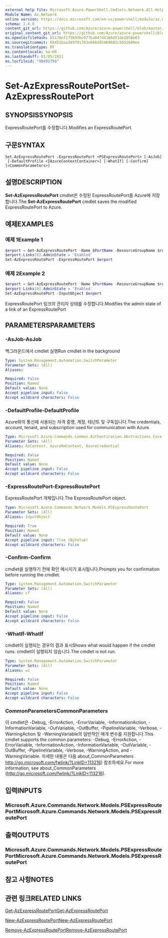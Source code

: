 ```yaml
---
external help file: Microsoft.Azure.PowerShell.Cmdlets.Network.dll-Help.xml
Module Name: Az.Network
online version: https://docs.microsoft.com/en-us/powershell/module/az.network/set-azexpressrouteport
schema: 2.0.0
content_git_url: https://github.com/Azure/azure-powershell/blob/master/src/Network/Network/help/Set-AzExpressRoutePort.md
original_content_git_url: https://github.com/Azure/azure-powershell/blob/master/src/Network/Network/help/Set-AzExpressRoutePort.md
ms.openlocfilehash: b5170ef175b93bc977ba047d4188d51de2858e63
ms.sourcegitcommit: 68451baa389791703e666d95469602c5652609ee
ms.translationtype: MT
ms.contentlocale: ko-KR
ms.lasthandoff: 01/05/2021
ms.locfileid: "98491756"
---
```

# <span data-ttu-id="d8416-101">Set-AzExpressRoutePort</span><span class="sxs-lookup"><span data-stu-id="d8416-101">Set-AzExpressRoutePort</span></span>

## <span data-ttu-id="d8416-102">SYNOPSIS</span><span class="sxs-lookup"><span data-stu-id="d8416-102">SYNOPSIS</span></span>
<span data-ttu-id="d8416-103">ExpressRoutePort를 수정합니다.</span><span class="sxs-lookup"><span data-stu-id="d8416-103">Modifies an ExpressRoutePort.</span></span>

## <span data-ttu-id="d8416-104">구문</span><span class="sxs-lookup"><span data-stu-id="d8416-104">SYNTAX</span></span>

```
Set-AzExpressRoutePort -ExpressRoutePort <PSExpressRoutePort> [-AsJob]
 [-DefaultProfile <IAzureContextContainer>] [-WhatIf] [-Confirm] [<CommonParameters>]
```

## <span data-ttu-id="d8416-105">설명</span><span class="sxs-lookup"><span data-stu-id="d8416-105">DESCRIPTION</span></span>
<span data-ttu-id="d8416-106">**Set-AzExpressRoutePort** cmdlet은 수정된 ExpressRoutePort를 Azure에 저장합니다.</span><span class="sxs-lookup"><span data-stu-id="d8416-106">The **Set-AzExpressRoutePort** cmdlet saves the modified ExpressRoutePort to Azure.</span></span>

## <span data-ttu-id="d8416-107">예제</span><span class="sxs-lookup"><span data-stu-id="d8416-107">EXAMPLES</span></span>

### <span data-ttu-id="d8416-108">예제 1</span><span class="sxs-lookup"><span data-stu-id="d8416-108">Example 1</span></span>
```powershell
$erport = Get-AzExpressRoutePort -Name $PortName -ResourceGroupName $rg
$erport.Links[0].AdminState = 'Enabled'
Set-AzExpressRoutePort -ExpressRoutePort $erport
```

### <span data-ttu-id="d8416-109">예제 2</span><span class="sxs-lookup"><span data-stu-id="d8416-109">Example 2</span></span>
```powershell
$erport = Get-AzExpressRoutePort -Name $PortName -ResourceGroupName $rg
$erport.Links[0].AdminState = 'Enabled'
Set-AzExpressRoutePort -InputObject $erport
```

<span data-ttu-id="d8416-110">ExpressRoutePort 링크의 관리자 상태를 수정합니다.</span><span class="sxs-lookup"><span data-stu-id="d8416-110">Modifies the admin state of a link of an ExpressRoutePort</span></span>

## <span data-ttu-id="d8416-111">PARAMETERS</span><span class="sxs-lookup"><span data-stu-id="d8416-111">PARAMETERS</span></span>

### <span data-ttu-id="d8416-112">-AsJob</span><span class="sxs-lookup"><span data-stu-id="d8416-112">-AsJob</span></span>
<span data-ttu-id="d8416-113">백그라운드에서 cmdlet 실행</span><span class="sxs-lookup"><span data-stu-id="d8416-113">Run cmdlet in the background</span></span>

```yaml
Type: System.Management.Automation.SwitchParameter
Parameter Sets: (All)
Aliases:

Required: False
Position: Named
Default value: None
Accept pipeline input: False
Accept wildcard characters: False
```

### <span data-ttu-id="d8416-114">-DefaultProfile</span><span class="sxs-lookup"><span data-stu-id="d8416-114">-DefaultProfile</span></span>
<span data-ttu-id="d8416-115">Azure와의 통신에 사용되는 자격 증명, 계정, 테넌트 및 구독입니다.</span><span class="sxs-lookup"><span data-stu-id="d8416-115">The credentials, account, tenant, and subscription used for communication with Azure.</span></span>

```yaml
Type: Microsoft.Azure.Commands.Common.Authentication.Abstractions.Core.IAzureContextContainer
Parameter Sets: (All)
Aliases: AzContext, AzureRmContext, AzureCredential

Required: False
Position: Named
Default value: None
Accept pipeline input: False
Accept wildcard characters: False
```

### <span data-ttu-id="d8416-116">-ExpressRoutePort</span><span class="sxs-lookup"><span data-stu-id="d8416-116">-ExpressRoutePort</span></span>
<span data-ttu-id="d8416-117">ExpressRoutePort 개체입니다.</span><span class="sxs-lookup"><span data-stu-id="d8416-117">The ExpressRoutePort object.</span></span>

```yaml
Type: Microsoft.Azure.Commands.Network.Models.PSExpressRoutePort
Parameter Sets: (All)
Aliases: InputObject

Required: True
Position: Named
Default value: None
Accept pipeline input: True (ByValue)
Accept wildcard characters: False
```

### <span data-ttu-id="d8416-118">-Confirm</span><span class="sxs-lookup"><span data-stu-id="d8416-118">-Confirm</span></span>
<span data-ttu-id="d8416-119">cmdlet을 실행하기 전에 확인 메시지가 표시됩니다.</span><span class="sxs-lookup"><span data-stu-id="d8416-119">Prompts you for confirmation before running the cmdlet.</span></span>

```yaml
Type: System.Management.Automation.SwitchParameter
Parameter Sets: (All)
Aliases: cf

Required: False
Position: Named
Default value: None
Accept pipeline input: False
Accept wildcard characters: False
```

### <span data-ttu-id="d8416-120">-WhatIf</span><span class="sxs-lookup"><span data-stu-id="d8416-120">-WhatIf</span></span>
<span data-ttu-id="d8416-121">cmdlet이 실행되는 경우의 결과 표시</span><span class="sxs-lookup"><span data-stu-id="d8416-121">Shows what would happen if the cmdlet runs.</span></span>
<span data-ttu-id="d8416-122">cmdlet이 실행되지 않습니다.</span><span class="sxs-lookup"><span data-stu-id="d8416-122">The cmdlet is not run.</span></span>

```yaml
Type: System.Management.Automation.SwitchParameter
Parameter Sets: (All)
Aliases: wi

Required: False
Position: Named
Default value: None
Accept pipeline input: False
Accept wildcard characters: False
```

### <span data-ttu-id="d8416-123">CommonParameters</span><span class="sxs-lookup"><span data-stu-id="d8416-123">CommonParameters</span></span>
<span data-ttu-id="d8416-124">이 cmdlet은 -Debug, -ErrorAction, -ErrorVariable, -InformationAction, -InformationVariable, -OutVariable, -OutBuffer, -PipelineVariable, -Verbose, -WarningAction 및 -WarningVariable의 일반적인 매개 변수를 지원합니다.</span><span class="sxs-lookup"><span data-stu-id="d8416-124">This cmdlet supports the common parameters: -Debug, -ErrorAction, -ErrorVariable, -InformationAction, -InformationVariable, -OutVariable, -OutBuffer, -PipelineVariable, -Verbose, -WarningAction, and -WarningVariable.</span></span> <span data-ttu-id="d8416-125">자세한 내용은 다음 about_CommonParameters http://go.microsoft.com/fwlink/?LinkID=113216) 참조하세요.</span><span class="sxs-lookup"><span data-stu-id="d8416-125">For more information, see about_CommonParameters (http://go.microsoft.com/fwlink/?LinkID=113216).</span></span>

## <span data-ttu-id="d8416-126">입력</span><span class="sxs-lookup"><span data-stu-id="d8416-126">INPUTS</span></span>

### <span data-ttu-id="d8416-127">Microsoft.Azure.Commands.Network.Models.PSExpressRoutePort</span><span class="sxs-lookup"><span data-stu-id="d8416-127">Microsoft.Azure.Commands.Network.Models.PSExpressRoutePort</span></span>

## <span data-ttu-id="d8416-128">출력</span><span class="sxs-lookup"><span data-stu-id="d8416-128">OUTPUTS</span></span>

### <span data-ttu-id="d8416-129">Microsoft.Azure.Commands.Network.Models.PSExpressRoutePort</span><span class="sxs-lookup"><span data-stu-id="d8416-129">Microsoft.Azure.Commands.Network.Models.PSExpressRoutePort</span></span>

## <span data-ttu-id="d8416-130">참고 사항</span><span class="sxs-lookup"><span data-stu-id="d8416-130">NOTES</span></span>

## <span data-ttu-id="d8416-131">관련 링크</span><span class="sxs-lookup"><span data-stu-id="d8416-131">RELATED LINKS</span></span>

[<span data-ttu-id="d8416-132">Get-AzExpressRoutePort</span><span class="sxs-lookup"><span data-stu-id="d8416-132">Get-AzExpressRoutePort</span></span>](./Get-AzExpressRoutePort.md)

[<span data-ttu-id="d8416-133">New-AzExpressRoutePort</span><span class="sxs-lookup"><span data-stu-id="d8416-133">New-AzExpressRoutePort</span></span>](./New-AzExpressRoutePort.md)

[<span data-ttu-id="d8416-134">Remove-AzExpressRoutePort</span><span class="sxs-lookup"><span data-stu-id="d8416-134">Remove-AzExpressRoutePort</span></span>](./Remove-AzExpressRoutePort.md)
